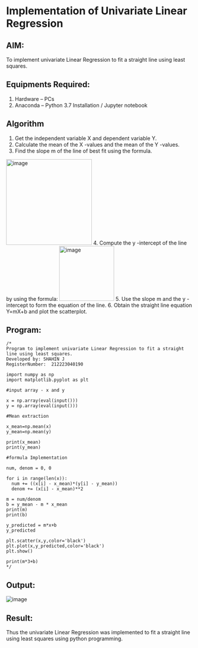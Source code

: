 # Implementation of Univariate Linear Regression
## AIM:
To implement univariate Linear Regression to fit a straight line using least squares.

## Equipments Required:
1. Hardware – PCs
2. Anaconda – Python 3.7 Installation / Jupyter notebook

## Algorithm
1. Get the independent variable X and dependent variable Y.
2. Calculate the mean of the X -values and the mean of the Y -values.
3. Find the slope m of the line of best fit using the formula. 
<img width="231" alt="image" src="https://user-images.githubusercontent.com/93026020/192078527-b3b5ee3e-992f-46c4-865b-3b7ce4ac54ad.png">
4. Compute the y -intercept of the line by using the formula:
<img width="148" alt="image" src="https://user-images.githubusercontent.com/93026020/192078545-79d70b90-7e9d-4b85-9f8b-9d7548a4c5a4.png">
5. Use the slope m and the y -intercept to form the equation of the line.
6. Obtain the straight line equation Y=mX+b and plot the scatterplot.

## Program:
```
/*
Program to implement univariate Linear Regression to fit a straight line using least squares.
Developed by: SHAHIN J
RegisterNumber:  212223040190

import numpy as np
import matplotlib.pyplot as plt

#input array - x and y

x = np.array(eval(input()))
y = np.array(eval(input()))

#Mean extraction

x_mean=np.mean(x)
y_mean=np.mean(y)

print(x_mean)
print(y_mean)

#formula Implementation

num, denom = 0, 0

for i in range(len(x)):
  num += ((x[i] - x_mean)*(y[i] - y_mean))
  denom += (x[i] - x_mean)**2

m = num/denom
b = y_mean - m * x_mean
print(m)
print(b)

y_predicted = m*x+b
y_predicted

plt.scatter(x,y,color='black')
plt.plot(x,y_predicted,color='black')
plt.show()

print(m*3+b)
*/
```

## Output:
![image](https://github.com/user-attachments/assets/ef091959-3169-4bea-b902-f1c3c181eaab)


## Result:
Thus the univariate Linear Regression was implemented to fit a straight line using least squares using python programming.

